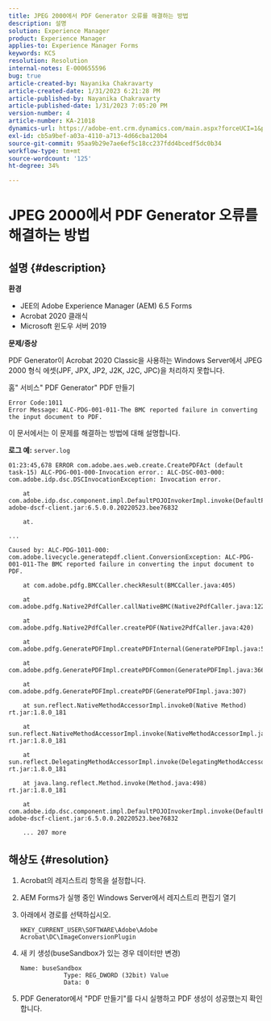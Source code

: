 ```yaml
---
title: JPEG 2000에서 PDF Generator 오류를 해결하는 방법
description: 설명
solution: Experience Manager
product: Experience Manager
applies-to: Experience Manager Forms
keywords: KCS
resolution: Resolution
internal-notes: E-000655596
bug: true
article-created-by: Nayanika Chakravarty
article-created-date: 1/31/2023 6:21:28 PM
article-published-by: Nayanika Chakravarty
article-published-date: 1/31/2023 7:05:20 PM
version-number: 4
article-number: KA-21018
dynamics-url: https://adobe-ent.crm.dynamics.com/main.aspx?forceUCI=1&pagetype=entityrecord&etn=knowledgearticle&id=a389240e-94a1-ed11-aad1-6045bd0063aa
exl-id: cb5a9bef-a03a-4110-a713-4d66cba120b4
source-git-commit: 95aa9b29e7ae6ef5c18cc237fdd4bcedf5dc0b34
workflow-type: tm+mt
source-wordcount: '125'
ht-degree: 34%

---
```


# JPEG 2000에서 PDF Generator 오류를 해결하는 방법

## 설명 {#description}


<b>환경</b>

- JEE의 Adobe Experience Manager (AEM) 6.5 Forms
- Acrobat 2020 클래식
- Microsoft 윈도우 서버 2019

<b>문제/증상</b>

PDF Generator이 Acrobat 2020 Classic을 사용하는 Windows Server에서 JPEG 2000 형식 에셋(JPF, JPX, JP2, J2K, J2C, JPC)을 처리하지 못합니다.

홈&quot; 서비스&quot; PDF Generator&quot; PDF 만들기


```
Error Code:1011 
Error Message: ALC-PDG-001-011-The BMC reported failure in converting the input document to PDF.
```


이 문서에서는 이 문제를 해결하는 방법에 대해 설명합니다.

<b>로그 예:</b>
`server.log`


```
01:23:45,678 ERROR com.adobe.aes.web.create.CreatePDFAct (default task-15) ALC-PDG-001-000-Invocation error.: ALC-DSC-003-000: com.adobe.idp.dsc.DSCInvocationException: Invocation error.

    at com.adobe.idp.dsc.component.impl.DefaultPOJOInvokerImpl.invoke(DefaultPOJOInvokerImpl.java:152) adobe-dscf-client.jar:6.5.0.0.20220523.bee76832

    at.

...

Caused by: ALC-PDG-1011-000: com.adobe.livecycle.generatepdf.client.ConversionException: ALC-PDG-001-011-The BMC reported failure in converting the input document to PDF.

    at com.adobe.pdfg.BMCCaller.checkResult(BMCCaller.java:405)

    at com.adobe.pdfg.Native2PdfCaller.callNativeBMC(Native2PdfCaller.java:1229)

    at com.adobe.pdfg.Native2PdfCaller.createPDF(Native2PdfCaller.java:420)

    at com.adobe.pdfg.GeneratePDFImpl.createPDFInternal(GeneratePDFImpl.java:527)

    at com.adobe.pdfg.GeneratePDFImpl.createPDFCommon(GeneratePDFImpl.java:366)

    at com.adobe.pdfg.GeneratePDFImpl.createPDF(GeneratePDFImpl.java:307)

    at sun.reflect.NativeMethodAccessorImpl.invoke0(Native Method) rt.jar:1.8.0_181

    at sun.reflect.NativeMethodAccessorImpl.invoke(NativeMethodAccessorImpl.java:62) rt.jar:1.8.0_181

    at sun.reflect.DelegatingMethodAccessorImpl.invoke(DelegatingMethodAccessorImpl.java:43) rt.jar:1.8.0_181

    at java.lang.reflect.Method.invoke(Method.java:498) rt.jar:1.8.0_181

    at com.adobe.idp.dsc.component.impl.DefaultPOJOInvokerImpl.invoke(DefaultPOJOInvokerImpl.java:118) adobe-dscf-client.jar:6.5.0.0.20220523.bee76832

    ... 207 more
```



## 해상도 {#resolution}


1. Acrobat의 레지스트리 항목을 설정합니다.
2. AEM Forms가 실행 중인 Windows Server에서 레지스트리 편집기 열기
3. 아래에서 경로를 선택하십시오.

   `HKEY_CURRENT_USER\SOFTWARE\Adobe\Adobe Acrobat\DC\ImageConversionPlugin`
4. 새 키 생성(buseSandbox가 있는 경우 데이터만 변경)


   ```
   Name: buseSandbox
               Type: REG_DWORD (32bit) Value
               Data: 0
   ```

5. PDF Generator에서 &quot;PDF 만들기&quot;를 다시 실행하고 PDF 생성이 성공했는지 확인합니다.

